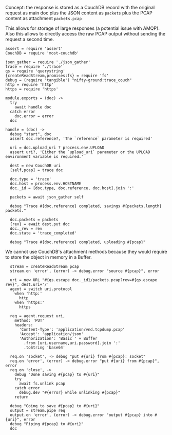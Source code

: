 Concept: the response is stored as a CouchDB record
with the original request as main doc
plus the JSON content as `packets`
plus the PCAP content as attachment `packets.pcap`

This allows for storage of large responses (a potential issue with AMQP).
Also this allows to directly access the raw PCAP output without sending
the request a second time.

    assert = require 'assert'
    CouchDB = require 'most-couchdb'

    json_gather = require './json_gather'
    trace = require './trace'
    qs = require 'querystring'
    {createReadStream,promises:fs} = require 'fs'
    debug = (require 'tangible') "nifty-ground:trace_couch"
    http = require 'http'
    https = require 'https'

    module.exports = (doc) ->
      try
        await handle doc
      catch error
        doc.error = error
      doc

    handle = (doc) ->
      debug "start", doc
      assert doc.reference?, 'The `reference` parameter is required'

      uri = doc.upload_uri ? process.env.UPLOAD
      assert uri?, 'Either the `upload_uri` parameter or the UPLOAD environment variable is required.'

      dest = new CouchDB uri
      [self,pcap] = trace doc

      doc.type = 'trace'
      doc.host = process.env.HOSTNAME
      doc._id = [doc.type, doc.reference, doc.host].join ':'

      packets = await json_gather self

      debug "Trace #{doc.reference} completed, savings #{packets.length} packets."

      doc.packets = packets
      {rev} = await dest.put doc
      doc._rev = rev
      doc.state = 'trace_completed'

      debug "Trace #{doc.reference} completed, uploading #{pcap}"

We cannot use CouchDB's attachment methods because they would require to store the object in memory in a Buffer.

      stream = createReadStream pcap
      stream.on 'error', (error) -> debug.error "source #{pcap}", error

      uri = new URL "#{qs.escape doc._id}/packets.pcap?rev=#{qs.escape rev}", dest.uri+'/'
      agent = switch uri.protocol
        when 'http:'
          http
        when 'https:'
          https

      req = agent.request uri,
        method: 'PUT'
        headers:
          'Content-Type': 'application/vnd.tcpdump.pcap'
          'Accept': 'application/json'
          'Authorization': 'Basic ' + Buffer
            .from [uri.username,uri.password].join ':'
            .toString 'base64'

      req.on 'socket', -> debug "put #{uri} from #{pcap}: socket"
      req.on 'error', (error) -> debug.error "put #{uri} from #{pcap}", error
      req.on 'close', ->
        debug "Done saving #{pcap} to #{uri}"
        try
          await fs.unlink pcap
        catch error
          debug.dev "#{error} while unlinking #{pcap}"
        return

      debug "Going to save #{pcap} to #{uri}"
      output = stream.pipe req
      output.on 'error', (error) -> debug.error "output #{pcap} into #{uri}", error
      debug "Piping #{pcap} to #{uri}"
      doc
